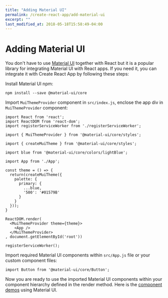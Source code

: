 ```yaml
---
title: "Adding Material UI"
permalink: /create-react-app/add-material-ui
excerpt: ""
last_modified_at: 2018-05-18T15:58:49-04:00
---
```


# Adding Material UI

You don't have to use [Material UI](https://material-ui.com/getting-started/installation) together with React but it is a popular library for integrating Material UI with React apps. If you need it, you can integrate it with Create React App by following these steps:

Install Material UI npm:

```
npm install --save @material-ui/core
```

Import `MuiThemeProvider` component in `src/index.js`, enclose the app div in `MuiThemeProvider` component:

```
import React from 'react';
import ReactDOM from 'react-dom';
import registerServiceWorker from './registerServiceWorker';

import { MuiThemeProvider } from '@material-ui/core/styles';

import { createMuiTheme } from '@material-ui/core/styles';

import blue from '@material-ui/core/colors/lightBlue';

import App from './App';

const theme = () => {
  return(createMuiTheme({
    palette: {
      primary: {
        ...blue,
        '500': '#01579B'
      }
    }
  }));
}

ReactDOM.render(
  <MuiThemeProvider theme={theme}>
    <App />
  </MuiThemeProvider>
, document.getElementById('root'))

registerServiceWorker();
```

Import required Material UI components within `src/App.js` file or your custom component files:

```
import Button from '@material-ui/core/Button';
```

Now you are ready to use the imported Material UI components within your component hierarchy defined in the render method. Here is the [component demos](https://material-ui.com/demos/app-bar) using Material UI.
